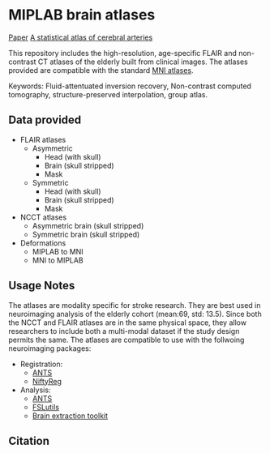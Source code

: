 # MIPLAB brain atlases

[Paper](https://www.nature.com/articles/s41597-020-0379-9)
[A statistical atlas of cerebral arteries](https://www.ucalgary.ca/labs/miplab/downloads)

This repository includes the high-resolution, age-specific FLAIR and non-contrast CT atlases of the elderly built from clinical images. The atlases provided are compatible with the standard [MNI atlases](http://www.bic.mni.mcgill.ca/ServicesAtlases/ICBM152NLin2009). 

Keywords: Fluid-attentuated inversion recovery, Non-contrast computed tomography, structure-preserved interpolation, group atlas. 

## Data provided 
* FLAIR atlases
  * Asymmetric 
    * Head (with skull) 
    * Brain (skull stripped)
    * Mask 
  * Symmetric
    * Head (with skull) 
    * Brain (skull stripped)
    * Mask   
* NCCT atlases
  * Asymmetric brain (skull stripped)
  * Symmetric brain (skull stripped) 
* Deformations 
  * MIPLAB to MNI
  * MNI to MIPLAB
  
## Usage Notes 
The atlases are modality specific for stroke research. They are best used in neuroimaging analysis of the elderly cohort (mean:69, std: 13.5). Since both the NCCT and FLAIR atlases are in the same physical space, they allow researchers to include both a multi-modal dataset if the study design permits the same. The atlases are compatible to use with the follwoing neuroimaging packages: 

* Registration:
  * [ANTS](https://github.com/ANTsX/ANTs)
  * [NiftyReg](http://cmictig.cs.ucl.ac.uk/wiki/index.php/NiftyReg)  
* Analysis:
  * [ANTS](https://github.com/ANTsX/ANTs)
  * [FSLutils](https://fsl.fmrib.ox.ac.uk/fsl/fslwiki/Fslutils)
  * [Brain extraction toolkit](https://fsl.fmrib.ox.ac.uk/fsl/fslwiki/BET)
  
## Citation 
  






